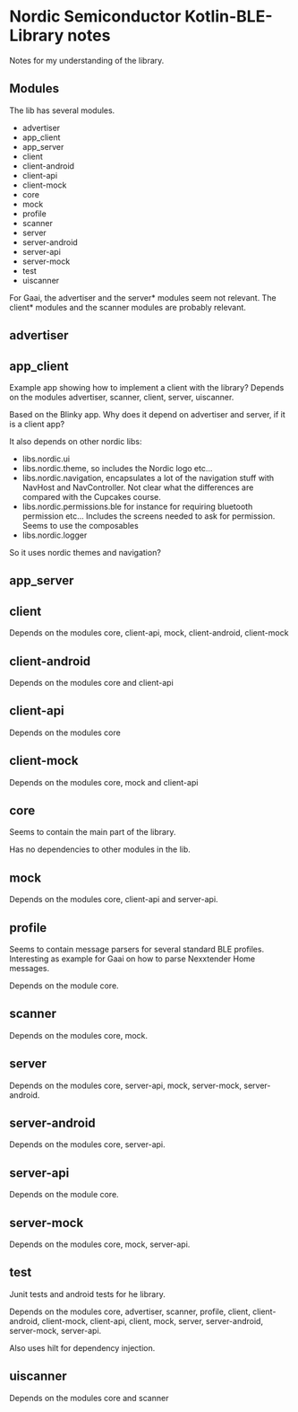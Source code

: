 # Nordic Semiconductor Kotlin-BLE-Library notes

Notes for my understanding of the library.

## Modules

The lib has several modules.
- advertiser
- app_client
- app_server
- client
- client-android
- client-api
- client-mock
- core
- mock
- profile
- scanner
- server
- server-android
- server-api
- server-mock
- test
- uiscanner

For Gaai, the advertiser and the server* modules seem not relevant.
The client* modules and the scanner modules are probably relevant.

## advertiser
## app_client

Example app showing how to implement a client with the library?
Depends on the modules advertiser, scanner, client, server, uiscanner.

Based on the Blinky app.
Why does it depend on advertiser and server, if it is a client app? 

It also depends on other nordic libs:
- libs.nordic.ui
- libs.nordic.theme, so includes the Nordic logo etc...
- libs.nordic.navigation, encapsulates a lot of the navigation stuff with NavHost and NavController.
  Not clear what the differences are compared with the Cupcakes course.
- libs.nordic.permissions.ble for instance for requiring bluetooth permission etc... 
  Includes the screens needed to ask for permission.
  Seems to use the composables  
- libs.nordic.logger

So it uses nordic themes and navigation?

## app_server

## client

Depends on the modules core, client-api, mock, client-android, client-mock

## client-android

Depends on the modules core and client-api

## client-api

Depends on the modules core

## client-mock

Depends on the modules core, mock and client-api

## core

Seems to contain the main part of the library.

Has no dependencies to other modules in the lib.

## mock

Depends on the modules core, client-api and server-api.

## profile

Seems to contain message parsers for several standard BLE profiles.
Interesting as example for Gaai on how to parse Nexxtender Home messages.

Depends on the module core.

## scanner

Depends on the modules core, mock.

## server

Depends on the modules core, server-api, mock, server-mock, server-android.

## server-android

Depends on the modules core, server-api.

## server-api

Depends on the module core.

## server-mock

Depends on the modules core, mock, server-api.

## test

Junit tests and android tests for he library.

Depends on the modules core, advertiser, scanner, profile, client, client-android, client-mock, client-api, client, mock, server, server-android, server-mock, server-api.

Also uses hilt for dependency injection.

## uiscanner

Depends on the modules core and scanner
